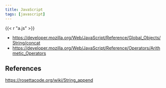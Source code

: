 ```yaml
---
title: JavaScript
tags: [javascript]
---
```


{{< r "a.js" >}}

- <https://developer.mozilla.org/Web/JavaScript/Reference/Global_Objects/String/concat>
- <https://developer.mozilla.org/Web/JavaScript/Reference/Operators/Arithmetic_Operators>

## References

<https://rosettacode.org/wiki/String_append>
